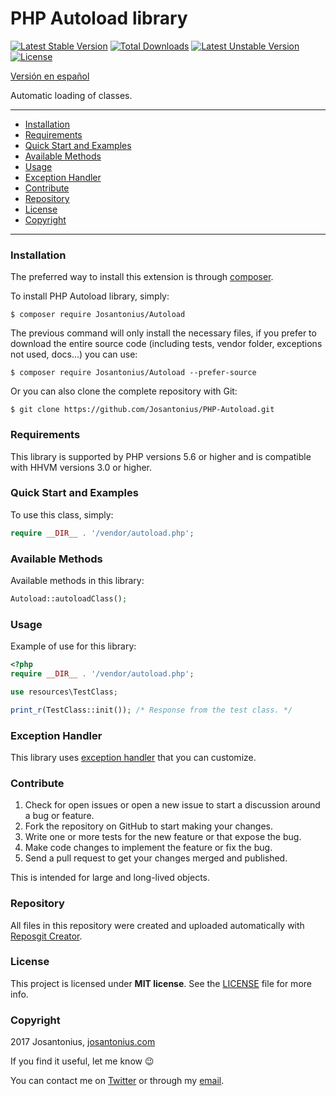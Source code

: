 # PHP Autoload library

[![Latest Stable Version](https://poser.pugx.org/josantonius/autoload/v/stable)](https://packagist.org/packages/josantonius/autoload) [![Total Downloads](https://poser.pugx.org/josantonius/autoload/downloads)](https://packagist.org/packages/josantonius/autoload) [![Latest Unstable Version](https://poser.pugx.org/josantonius/autoload/v/unstable)](https://packagist.org/packages/josantonius/autoload) [![License](https://poser.pugx.org/josantonius/autoload/license)](https://packagist.org/packages/josantonius/autoload)

[Versión en español](README-ES.md)

Automatic loading of classes.

---

- [Installation](#installation)
- [Requirements](#requirements)
- [Quick Start and Examples](#quick-start-and-examples)
- [Available Methods](#available-methods)
- [Usage](#usage)
- [Exception Handler](#exception-handler)
- [Contribute](#contribute)
- [Repository](#repository)
- [License](#license)
- [Copyright](#copyright)

---

### Installation

The preferred way to install this extension is through [composer](http://getcomposer.org/download/).

To install PHP Autoload library, simply:

    $ composer require Josantonius/Autoload

The previous command will only install the necessary files, if you prefer to download the entire source code (including tests, vendor folder, exceptions not used, docs...) you can use:

    $ composer require Josantonius/Autoload --prefer-source

Or you can also clone the complete repository with Git:

	$ git clone https://github.com/Josantonius/PHP-Autoload.git

### Requirements

This library is supported by PHP versions 5.6 or higher and is compatible with HHVM versions 3.0 or higher.

### Quick Start and Examples

To use this class, simply:

```php
require __DIR__ . '/vendor/autoload.php';
```
### Available Methods

Available methods in this library:

```php
Autoload::autoloadClass();
```
### Usage

Example of use for this library:

```php
<?php
require __DIR__ . '/vendor/autoload.php';

use resources\TestClass;

print_r(TestClass::init()); /* Response from the test class. */
```

### Exception Handler

This library uses [exception handler](src/Exception) that you can customize.
### Contribute
1. Check for open issues or open a new issue to start a discussion around a bug or feature.
1. Fork the repository on GitHub to start making your changes.
1. Write one or more tests for the new feature or that expose the bug.
1. Make code changes to implement the feature or fix the bug.
1. Send a pull request to get your changes merged and published.

This is intended for large and long-lived objects.

### Repository

All files in this repository were created and uploaded automatically with [Reposgit Creator](https://github.com/Josantonius/BASH-Reposgit).

### License

This project is licensed under **MIT license**. See the [LICENSE](LICENSE) file for more info.

### Copyright

2017 Josantonius, [josantonius.com](https://josantonius.com/)

If you find it useful, let me know :wink:

You can contact me on [Twitter](https://twitter.com/Josantonius) or through my [email](mailto:hello@josantonius.com).